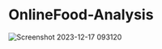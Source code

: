# OnlineFood-Analysis
![Screenshot 2023-12-17 093120](https://github.com/user-attachments/assets/ecda0e8b-38b8-4963-80b8-2d40f7fa75ce)
